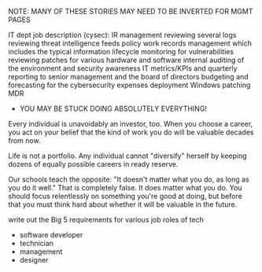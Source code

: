 
NOTE: MANY OF THESE STORIES MAY NEED TO BE INVERTED FOR MGMT PAGES

IT dept job description (cysec):
IR management
reviewing several logs
reviewing threat intelligence feeds
policy work
records management which includes the typical information lifecycle
monitoring for vulnerabilities
reviewing patches for various hardware and software
internal auditing of the environment and security awareness
IT metrics/KPIs and quarterly reporting to senior management and the board of directors
budgeting and forecasting for the cybersecurity expenses
deployment
Windows patching
MDR
- YOU MAY BE STUCK DOING ABSOLUTELY EVERYTHING!

Every individual is unavoidably an investor, too. When you choose a career, you act on your belief that the kind of work you do will be valuable decades from now.

Life is not a portfolio. Any individual cannot "diversify" herself by keeping dozens of equally possible careers in ready reserve.

Our schools teach the opposite: "It doesn't matter what you do, as long as you do it well." That is completely false. It does matter what you do. You should focus relentlessly on something you're good at doing, but before that you must think hard about whether it will be valuable in the future.

write out the Big 5 requirements for various job roles of tech
- software developer
- technician
- management
- designer
